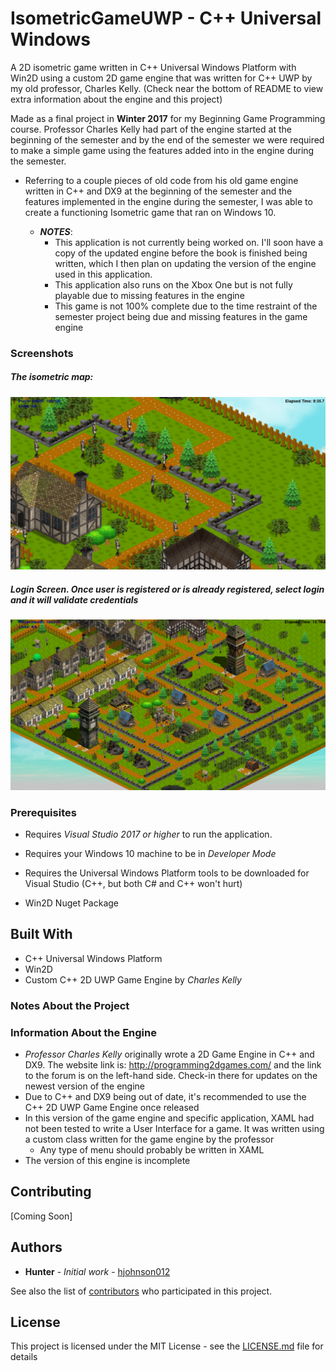 # IsometricGameUWP - C++ Universal Windows

A 2D isometric game written in C++ Universal Windows Platform with Win2D using a custom 2D game engine that was written for C++ UWP by my old professor, Charles Kelly.
(Check near the bottom of README to view extra information about the engine and this project)

Made as a final project in **Winter 2017** for my Beginning Game Programming course. Professor Charles Kelly had part of the engine started at the beginning
of the semester and by the end of the semester we were required to make a simple game using the features added into in the engine during the semester. 
  * Referring to a couple pieces of old code from his old game engine written in C++ and DX9 at the beginning of the semester and the features
  implemented in the engine during the semester, I was able to create a functioning Isometric game that ran on Windows 10. 
  
    * ***NOTES***: 
      * This application is not currently being worked on. I'll soon have a copy of the updated engine before the book is finished being written,
      which I then plan on updating the version of the engine used in this application.
      * This application also runs on the Xbox One but is not fully playable due to missing features in the engine
      * This game is not 100% complete due to the time restraint of the semester project being due and missing features in 
      the game engine

### Screenshots

##### The isometric map:


![Image of Program](README_Images/AppEx1.png)

##### Login Screen. Once user is registered or is already registered, select login and it will validate credentials

![Image of Program](README_Images/AppEx2.png)

### Prerequisites

* Requires *Visual Studio 2017 or higher* to run the application.

* Requires your Windows 10 machine to be in *Developer Mode*

* Requires the Universal Windows Platform tools to be downloaded for Visual Studio (C++, but both C# and C++ won't hurt)

* Win2D Nuget Package

## Built With

* C++ Universal Windows Platform
* Win2D
* Custom C++ 2D UWP Game Engine by *Charles Kelly*

### Notes About the Project



### Information About the Engine

* *Professor Charles Kelly* originally wrote a 2D Game Engine in C++ and DX9. The website link is: http://programming2dgames.com/
and the link to the forum is on the left-hand side. Check-in there for updates on the newest version of the engine 
* Due to C++ and DX9 being out of date, it's recommended to use the C++ 2D UWP Game Engine once released
* In this version of the game engine and specific application, XAML had not been tested to write a User Interface for a game. It was written
using a custom class written for the game engine by the professor
  * Any type of menu should probably be written in XAML
* The version of this engine is incomplete

## Contributing

[Coming Soon]

## Authors

* **Hunter** - *Initial work* - [hjohnson012](https://github.com/hjohnson012)

See also the list of [contributors](https://github.com/hjohnson12/IsometricGameUWP/graphs/contributors) who participated in this project.

## License

This project is licensed under the MIT License - see the [LICENSE.md](LICENSE.md) file for details
